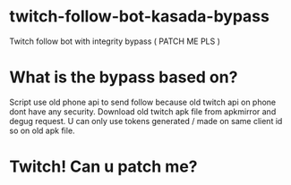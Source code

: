 # twitch-follow-bot-kasada-bypass
Twitch follow bot with integrity bypass ( PATCH ME PLS )


# What is the bypass based on?

Script use old phone api to send follow because old twitch api on phone dont have any security.
Download old twitch apk file from apkmirror and degug request.
U can only use tokens generated / made on same client id so on old apk file.

# Twitch! Can u patch me?

